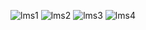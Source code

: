 ![lms1](https://github.com/zainiktheme/lmszai-flutter-app/assets/61178414/7c50cd4a-73b8-4558-9724-7bca5e8d6a8e)
![lms2](https://github.com/zainiktheme/lmszai-flutter-app/assets/61178414/0a7d9dbc-e629-4238-90fa-5d9715b0ce05)
![lms3](https://github.com/zainiktheme/lmszai-flutter-app/assets/61178414/b9480636-3503-4a56-9c07-6abbb1880f45)
![lms4](https://github.com/zainiktheme/lmszai-flutter-app/assets/61178414/2d842b2e-4d26-4ea4-9112-fbc31eb788ac)
